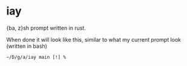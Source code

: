 # iay

{ba, z}sh prompt written in rust.

When done it will look like this, similar to what my current
prompt look (written in bash)

```console
~/D/g/a/iay main [!] %
```
